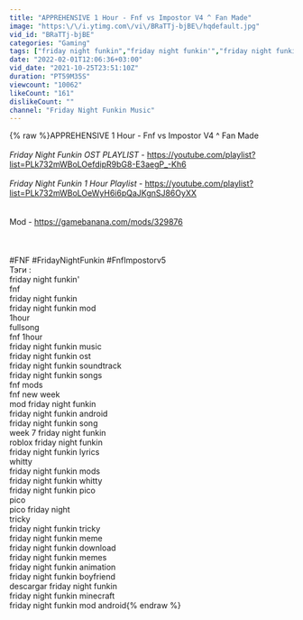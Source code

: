 ```yaml
---
title: "APPREHENSIVE 1 Hour - Fnf vs Impostor V4 ^ Fan Made"
image: "https:\/\/i.ytimg.com\/vi\/BRaTTj-bjBE\/hqdefault.jpg"
vid_id: "BRaTTj-bjBE"
categories: "Gaming"
tags: ["friday night funkin","friday night funkin'","friday night funkin mod"]
date: "2022-02-01T12:06:36+03:00"
vid_date: "2021-10-25T23:51:10Z"
duration: "PT59M35S"
viewcount: "10062"
likeCount: "161"
dislikeCount: ""
channel: "Friday Night Funkin Music"
---
```

{% raw %}APPREHENSIVE 1 Hour - Fnf vs Impostor V4 ^ Fan Made<br /><br />*Friday Night Funkin OST PLAYLIST* -   <a rel="nofollow" target="blank" href="https://youtube.com/playlist?list=PLk732mWBoLOefdipR9bG8-E3aegP_-Kh6">https://youtube.com/playlist?list=PLk732mWBoLOefdipR9bG8-E3aegP_-Kh6</a><br /><br />*Friday Night Funkin 1 Hour Playlist* - <a rel="nofollow" target="blank" href="https://youtube.com/playlist?list=PLk732mWBoLOeWyH6i6pQaJKgnSJ86OyXX">https://youtube.com/playlist?list=PLk732mWBoLOeWyH6i6pQaJKgnSJ86OyXX</a><br /><br /><br />Mod - <a rel="nofollow" target="blank" href="https://gamebanana.com/mods/329876">https://gamebanana.com/mods/329876</a><br /><br /><br /><br />#FNF #FridayNightFunkin #FnfImpostorv5<br />Тэги :<br />friday night funkin'<br />fnf<br />friday night funkin <br />friday night funkin mod<br />1hour<br />fullsong<br />fnf 1hour<br />friday night funkin music<br />friday night funkin ost<br />friday night funkin soundtrack<br />friday night funkin songs<br />fnf mods<br />fnf new week<br />mod friday night funkin<br />friday night funkin android<br />friday night funkin song<br />week 7 friday night funkin<br />roblox friday night funkin<br />friday night funkin lyrics<br />whitty<br />friday night funkin mods<br />friday night funkin whitty<br />friday night funkin pico<br />pico<br />pico friday night<br />tricky<br />friday night funkin tricky<br />friday night funkin meme<br />friday night funkin download<br />friday night funkin memes<br />friday night funkin animation<br />friday night funkin boyfriend<br />descargar friday night funkin<br />friday night funkin minecraft<br />friday night funkin mod ​android{% endraw %}
